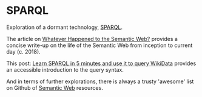 # SPARQL

Exploration of a dormant technology, [SPARQL][wikipedia-sparql].

The article on [Whatever Happened to the Semantic Web?][article-semantic-web-what-happened] provides a concise write-up on the life of the Semantic Web from inception to current day (c. 2018).

This post: [Learn SPARQL in 5 minutes and use it to query WikiData][article-learn-sparql] provides an accessible introduction to the query syntax.

And in terms of further explorations, there is always a trusty 'awesome' list on Github of [Semantic Web][github-awesome-semweb] resources.

[wikipedia-sparql]: https://en.wikipedia.org/wiki/SPARQL
[article-semantic-web-what-happened]: https://twobithistory.org/2018/05/27/semantic-web.html
[article-learn-sparql]: https://guitton.co/posts/wikidata/
[github-awesome-semweb]: https://github.com/semantalytics/awesome-semantic-web

